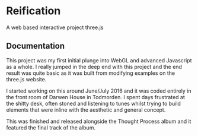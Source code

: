 # Reification

A web based interactive project three.js

## Documentation

This project was my first initial plunge into WebGL and advanced Javascript as a whole. I really jumped in the deep end with this project and the end result was quite basic as it was built from modifying examples on the three.js website.

I started working on this around June/July 2016 and it was coded entirely in the front room of Darwen House in Todmorden. I spent days frustrated at the shitty desk, often stoned and listening to tunes whilst trying to build elements that were inline with the aesthetic and general concept.

This was finished and released alongside the Thought Process album and it featured the final track of the album.
